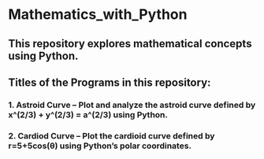 # Mathematics_with_Python

## This repository explores mathematical concepts using Python.

## Titles of the Programs in this repository:

### 1. Astroid Curve – Plot and analyze the astroid curve defined by x^(2/3) + y^(2/3) = a^(2/3) using Python.

### 2. Cardiod Curve – Plot the cardioid curve defined by r=5+5cos(θ) using Python’s polar coordinates.

###